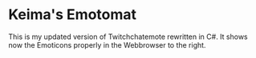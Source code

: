 # Keima's Emotomat
This is my updated version of Twitchchatemote rewritten in C#. It shows now the Emoticons properly in the Webbrowser to the right.
